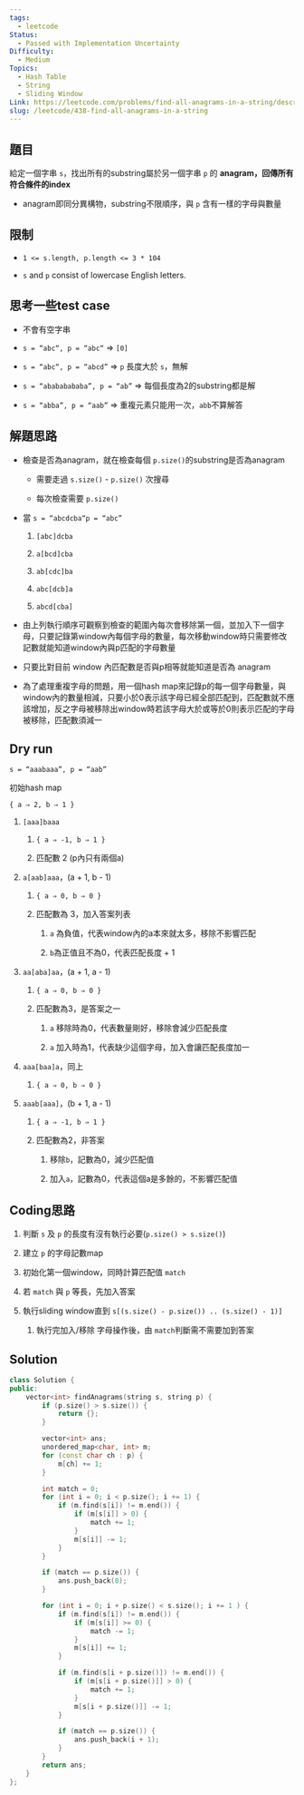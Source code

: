 ```yaml
---
tags:
  - leetcode
Status:
  - Passed with Implementation Uncertainty
Difficulty:
  - Medium
Topics:
  - Hash Table
  - String
  - Sliding Window
Link: https://leetcode.com/problems/find-all-anagrams-in-a-string/description/
slug: /leetcode/438-find-all-anagrams-in-a-string
---
```

## 題目

給定一個字串 `s`，找出所有的substring屬於另一個字串 `p` 的 **anagram，回傳所有符合條件的index**

- anagram即同分異構物，substring不限順序，與 `p` 含有一樣的字母與數量



## 限制

- `1 <= s.length, p.length <= 3 * 104`

- `s` and `p` consist of lowercase English letters.



## 思考一些test case

- 不會有空字串

- `s = “abc“, p = “abc“` ⇒ `[0]`

- `s = “abc“, p = “abcd”` ⇒ `p` 長度大於 `s`，無解

- `s = “abababababa”, p = “ab”` ⇒ 每個長度為2的substring都是解

- `s = “abba”, p = “aab”` ⇒ 重複元素只能用一次，`abb`不算解答



## 解題思路

- 檢查是否為anagram，就在檢查每個 `p.size()`的substring是否為anagram

   - 需要走過 `s.size()` - `p.size()` 次搜尋

   - 每次檢查需要 `p.size()`

- 當 `s = “abcdcba“p = “abc”`

   1. `[abc]dcba`

   2. `a[bcd]cba`

   3. `ab[cdc]ba`

   4. `abc[dcb]a`

   5. `abcd[cba]`

- 由上列執行順序可觀察到檢查的範圍內每次會移除第一個，並加入下一個字母，只要記錄第window內每個字母的數量，每次移動window時只需要修改記數就能知道window內與p匹配的字母數量

- 只要比對目前 window 內匹配數是否與p相等就能知道是否為 anagram

- 為了處理重複字母的問題，用一個hash map來記錄p的每一個字母數量，與window內的數量相減，只要小於0表示該字母已經全部匹配到，匹配數就不應該增加，反之字母被移除出window時若該字母大於或等於0則表示匹配的字母被移除，匹配數須減一



## Dry run

`s = “aaabaaa”, p = “aab”`



初始hash map

`{ a ⇒ 2, b ⇒ 1 }`



1. `[aaa]baaa`

   1. `{ a ⇒ -1, b ⇒ 1 }`

   2. 匹配數 2 (p內只有兩個a)

2. `a[aab]aaa`，(a + 1, b - 1)

   1. `{ a ⇒ 0, b ⇒ 0 }`

   2. 匹配數為 3，加入答案列表

      1. `a` 為負值，代表window內的a本來就太多，移除不影響匹配

      2. `b`為正值且不為0，代表匹配長度 + 1

3. `aa[aba]aa`，(a + 1, a - 1)

   1. `{ a ⇒ 0, b ⇒ 0 }`

   2. 匹配數為3，是答案之一

      1. `a` 移除時為0，代表數量剛好，移除會減少匹配長度

      2. `a` 加入時為1，代表缺少這個字母，加入會讓匹配長度加一

4. `aaa[baa]a`，同上

   1. `{ a ⇒ 0, b ⇒ 0 }`

5. `aaab[aaa]`，(b + 1, a - 1)

   1. `{ a ⇒ -1, b ⇒ 1 }`

   2. 匹配數為2，非答案

      1. 移除`b`，記數為0，減少匹配值

      2. 加入`a`，記數為0，代表這個a是多餘的，不影響匹配值



## Coding思路

1. 判斷 `s` 及 `p` 的長度有沒有執行必要(`p.size() > s.size()`)

2. 建立 `p` 的字母記數map

3. 初始化第一個window，同時計算匹配值 `match`

4. 若 `match` 與 `p` 等長，先加入答案

5. 執行sliding window直到 `s[(s.size() - p.size()) .. (s.size() - 1)]`

   1. 執行完加入/移除 字母操作後，由 `match`判斷需不需要加到答案





## Solution



```cpp
class Solution {
public:
    vector<int> findAnagrams(string s, string p) {
        if (p.size() > s.size()) {
            return {};
        }

        vector<int> ans;
        unordered_map<char, int> m;
        for (const char ch : p) {
            m[ch] += 1;
        }

        int match = 0;
        for (int i = 0; i < p.size(); i += 1) {
            if (m.find(s[i]) != m.end()) {
                if (m[s[i]] > 0) {
                    match += 1;
                }
                m[s[i]] -= 1;
            }
        }

        if (match == p.size()) {
            ans.push_back(0);
        }

        for (int i = 0; i + p.size() < s.size(); i += 1 ) {
            if (m.find(s[i]) != m.end()) {
                if (m[s[i]] >= 0) {
                    match -= 1;
                }
                m[s[i]] += 1;
            }

            if (m.find(s[i + p.size()]) != m.end()) {
                if (m[s[i + p.size()]] > 0) {
                    match += 1;
                }
                m[s[i + p.size()]] -= 1;
            }

            if (match == p.size()) {
                ans.push_back(i + 1);
            }
        }
        return ans;
    }
};

```


